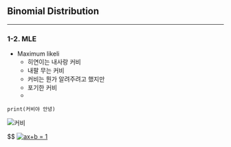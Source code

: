 
## Binomial Distribution
---

### 1-2. MLE

- Maximum likeli
  * 히연이는 내사랑 커비
  * 내팔 무는 커비 
  * 커비는 뭔가 알려주려고 했지만
  * 포기한 커비 
  * 

```
print(커비야 안녕)
```


![커비](https://pbs.twimg.com/media/Ea8xQs5U8AAZeTG.png)

$$ <a href="https://www.codecogs.com/eqnedit.php?latex=ax&plus;b&space;=&space;1" target="_blank"><img src="https://latex.codecogs.com/gif.latex?ax&plus;b&space;=&space;1" title="ax+b = 1" /></a>

